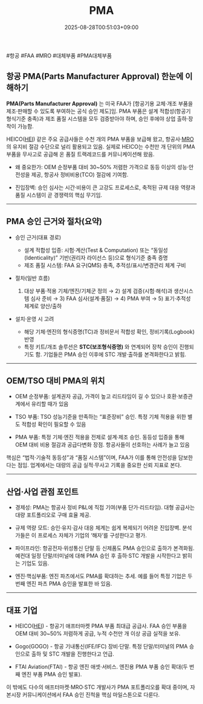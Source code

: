 ﻿---
title: "PMA"
date: 2025-08-28T00:51:03+09:00
lastmod: 2025-08-28T00:51:03+09:00
type: docs
sidebar:
  open: true
weight: 5
---
<div style="display:none">
  <meta property="article:published_time" content="2025-08-27T15:51:03Z" />
  <meta property="article:modified_time" content="2025-08-27T15:51:03Z" />
</div>
#항공 #FAA #MRO #대체부품 #PMA대체부품 

## 항공 PMA(Parts Manufacturer Approval) 한눈에 이해하기

**PMA(Parts Manufacturer Approval)** 는 미국 FAA가 [항공기용 교체·개조 부품을 제조·판매할 수 있도록 부여하는 공식 승인 제도]임. PMA 부품은 설계 적합성(항공기 형식기준 충족)과 제조 품질 시스템을 모두 검증받아야 하며, 승인 후에야 상업 출하·장착이 가능함. 

HEICO([HEI](/company-analysis/hei/)) 같은 주요 공급사들은 수천 개의 PMA 부품을 보급해 왔고, 항공사·[MRO](/industry-study/mro/)의 유지비 절감 수단으로 널리 활용되고 있음. 실제로 HEICO는 수천만 개 단위의 PMA 부품을 무사고로 공급해 온 품질 트랙레코드를 커뮤니케이션해 왔음.

- 왜 중요한가: OEM 순정부품 대비 30~50% 저렴한 가격으로 동등 이상의 성능·안전성을 제공, 항공사 정비비용(TCO) 절감에 기여함.

- 진입장벽: 승인 심사는 시간·비용이 큰 고강도 프로세스로, 축적된 규제 대응 역량과 품질 시스템이 곧 경쟁력의 핵심 무기임.

---
## PMA 승인 근거와 절차(요약)

- 승인 근거(대표 경로)
    - 설계 적합성 입증: 시험·계산(Test & Computation) 또는 “동일성(Identicality)” 기반(권리자 라이선스 등)으로 형식기준 충족 증명
    - 제조 품질 시스템: FAA 요구(QMS) 충족, 추적성/표시/변경관리 체계 구비

- 절차(일반 흐름)
    1. 대상 부품·적용 기체/엔진/기체군 정의 → 2) 설계 검증(시험·해석)과 생산시스템 심사 준비 → 3) FAA 심사(설계·품질) → 4) PMA 부여 → 5) 표기·추적성 체계로 양산/출하

- 설치·운영 시 고려
    - 해당 기체·엔진의 형식증명(TC)과 정비문서 적합성 확인, 정비기록(Logbook) 반영
    - 특정 키트/개조 솔루션은 **STC(보조형식증명)** 와 연계되어 장착 승인이 진행되기도 함. 기업들은 PMA 승인 이후에 STC 개발·출하를 본격화한다고 밝힘.

---
## OEM/TSO 대비 PMA의 위치

- OEM 순정부품: 설계권자 공급, 가격이 높고 리드타임이 길 수 있으나 호환·보증관계에서 유리할 때가 있음

- TSO 부품: TSO 성능기준을 만족하는 “표준장비” 승인. 특정 기체 적용을 위한 별도 적합성 확인이 필요할 수 있음

- PMA 부품: 특정 기체·엔진 적용을 전제로 설계·제조 승인. 동등성 입증을 통해 OEM 대비 비용 절감과 공급다변화 장점. 항공사들이 선호하는 사례가 늘고 있음

핵심은 “법적·기술적 동등성”과 “품질 시스템”이며, FAA가 이를 통해 안전성을 담보한다는 점임. 업계에서는 대량의 공급 실적·무사고 기록을 중요한 신뢰 지표로 본다.

---
## 산업·사업 관점 포인트

- 경제성: PMA는 항공사 정비 P&L에 직접 기여(부품 단가·리드타임). 대형 공급사는 대량 포트폴리오로 구매 효율 제공.

- 규제 역량 모트: 승인·유지·감사 대응 체계는 쉽게 복제되기 어려운 진입장벽. 분석가들은 이 프로세스 자체가 기업의 ‘해자’를 구성한다고 평가.

- 파이프라인: 항공전자·위성통신 단말 등 신제품도 PMA 승인으로 출하가 본격화됨. 예컨대 일정 단말/터미널에 대해 PMA 승인 후 출하·STC 개발을 시작한다고 밝히는 기업도 있음.

- 엔진·핵심부품: 엔진 파츠에서도 PMA를 확대하는 추세. 예를 들어 특정 기업은 두 번째 엔진 파츠 PMA 승인을 발표한 바 있음.

---
## 대표 기업

- HEICO([HEI](/company-analysis/hei/)) - 항공기 애프터마켓 PMA 부품 최대급 공급사. FAA 승인 부품을 OEM 대비 30~50% 저렴하게 공급, 누적 수천만 개 이상 공급 실적을 보유.

- Gogo(GOGO) - 항공 기내통신(IFE/IFC) 장비·단말. 특정 단말/터미널의 PMA 승인으로 출하 및 STC 개발을 진행한다고 언급.

- FTAI Aviation(FTAI) - 항공 엔진 애셋·서비스. 엔진용 PMA 부품 승인 확대(두 번째 엔진 부품 PMA 승인 발표).

이 밖에도 다수의 애프터마켓·MRO·STC 개발사가 PMA 포트폴리오를 확대 중이며, 자본시장 커뮤니케이션에서 FAA 승인 진척을 핵심 마일스톤으로 다룬다.
